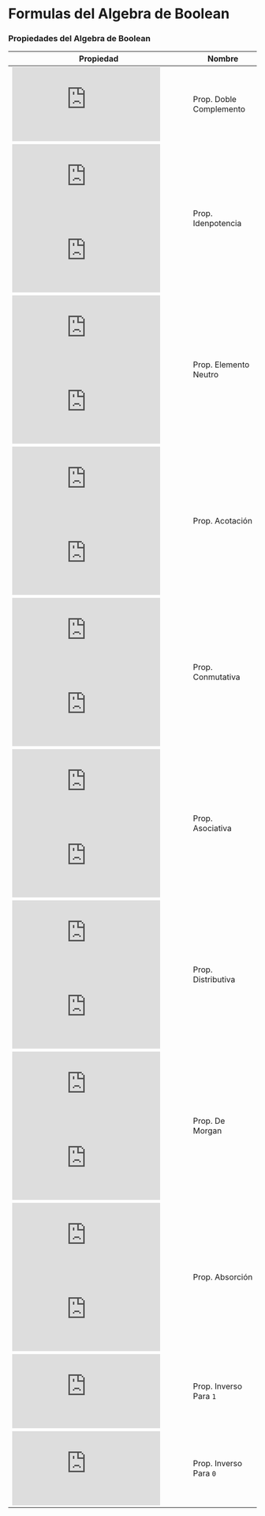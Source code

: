 # Formulas del Algebra de Boolean

### Propiedades del Algebra de Boolean
Propiedad | Nombre
-- | --
![Prop. Doble Complemento](http://latex.codecogs.com/gif.latex?%5Coverline%7B%5Coverline%7Bx%7D%7D%5C%3A%3D%5C%3Ax) | Prop. Doble Complemento
![Prop. Idenpotencia](http://latex.codecogs.com/gif.latex?x%5C%3A&plus;%5C%3Ax%5C%3A%3D%5C%3Ax)![Prop. Idenpotencia](http://latex.codecogs.com/gif.latex?x%5C%3A%5Ccdot%20%5C%3Ax%5C%3A%3D%5C%3Ax)| Prop. Idenpotencia
![Prop. Elemento Neutro](http://latex.codecogs.com/gif.latex?x%5C%3A&plus;%5C%3A0%5C%3A%3D%5C%3Ax) ![Prop. Elemento Neutro](http://latex.codecogs.com/gif.latex?x%5C%3A%5C%3A%5Ccdot%20%5C%3A1%5C%3A%3D%5C%3Ax) | Prop. Elemento Neutro
![Prop. Acotación](http://latex.codecogs.com/gif.latex?x%5C%3A&plus;%5C%3A1%5C%3A%3D%5C%3A1) ![Prop. Acotación](http://latex.codecogs.com/gif.latex?x%5C%3A%5Ccdot%20%5C%3A0%5C%3A%3D%5C%3A0) | Prop. Acotación
![Prop. Conmutativa](http://latex.codecogs.com/gif.latex?x%5C%3A&plus;%5C%3Ay%5C%3A%3D%5C%3Ay%5C%3A&plus;%5C%3Ax) ![Prop. Conmutativa](http://latex.codecogs.com/gif.latex?x%5C%3A%5Ccdot%20%5C%3Ay%5C%3A%3D%5C%3Ay%5C%3A%5Ccdot%20%5C%3Ax) | Prop. Conmutativa
![Prop. Asociativa](http://latex.codecogs.com/gif.latex?x%5C%3A&plus;%5C%3A%5Cleft%28y%5C%3A&plus;%5C%3Az%5Cright%29%5C%3A%3D%5C%3A%5Cleft%28x%5C%3A&plus;%5C%3Ay%5Cright%29%5C%3A&plus;%5C%3Az) ![Prop. Asociativa](http://latex.codecogs.com/gif.latex?x%5C%3A%5Ccdot%20%5C%3A%5Cleft%28y%5C%3A%5Ccdot%20%5C%3Az%5Cright%29%5C%3A%3D%5C%3A%5Cleft%28x%5C%3A%5Ccdot%20%5C%3Ay%5Cright%29%5C%3A%5Ccdot%20%5C%3Az) | Prop. Asociativa
![Prop. Distributiva](http://latex.codecogs.com/gif.latex?x%5C%3A&plus;%5C%3Ay%5C%3A%5Ccdot%20%5C%3Az%5C%3A%3D%5C%3A%5Cleft%28x%5C%3A&plus;%5C%3Ay%5Cright%29%5C%3A%5Ccdot%20%5C%3A%5Cleft%28x%5C%3A&plus;%5C%3Az%5Cright%29) ![Prop. Distributiva](http://latex.codecogs.com/gif.latex?x%5C%3A%5Ccdot%20%5C%3A%5Cleft%28y%5C%3A&plus;%5C%3Az%5Cright%29%5C%3A%3D%5C%3Ax%5C%3A%5Ccdot%20%5C%3Ay%5C%3A&plus;%5C%3Ax%5C%3A%5Ccdot%20%5C%3Az) | Prop. Distributiva
![Prop. De Morgan](http://latex.codecogs.com/gif.latex?%5Coverline%7Bx%5C%3A%5Ccdot%20%5C%3Ay%7D%5C%3A%3D%5C%3A%5Coverline%7Bx%7D%5C%3A&plus;%5C%3A%5Coverline%7By%7D) ![Prop. De Morgan](http://latex.codecogs.com/gif.latex?%5Coverline%7Bx%5C%3A&plus;%5C%3Ay%7D%5C%3A%3D%5C%3A%5Coverline%7Bx%7D%5C%3A%5Ccdot%20%5C%3A%5Coverline%7By%7D) | Prop. De Morgan
![Prop. Absorción](http://latex.codecogs.com/gif.latex?x%5C%3A&plus;%5C%3Ax%5C%3A%5Ccdot%20%5C%3Ay%5C%3A%3Dx) ![Prop. Absorción](http://latex.codecogs.com/gif.latex?x%5C%3A%5Ccdot%20%5C%3A%5Cleft%28x%5C%3A&plus;%5C%3Ay%5Cright%29%5C%3A%3D%5C%3Ax) | Prop. Absorción
![Prop. Inverso Para 1](http://latex.codecogs.com/gif.latex?x%5C%3A&plus;%5C%3A%5Coverline%7Bx%7D%5C%3A%3D%5C%3A1) | Prop. Inverso Para `1`
![Prop. Inverso Para 0](http://latex.codecogs.com/gif.latex?x%5C%3A%5Ccdot%20%5C%3A%5Coverline%7Bx%7D%5C%3A%3D%5C%3A0) | Prop. Inverso Para `0`


